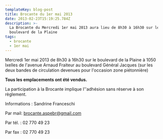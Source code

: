 ```yaml
---
templateKey: blog-post
title: Brocante du 1er mai 2013
date: 2013-02-23T15:19:25.784Z
description: >-
  La Brocante du Mercredi 1er mai 2013 aura lieu de 8h30 à 16h30 sur le
  boulevard de la Plaine
tags:
  - brocante
  - 1er mai
---
```

Mercredi 1er mai 2013 de 8h30 à 16h30 sur le boulevard de la Plaine à 1050 Ixelles de l'avenue Arnaud Fraiteur au boulevard Général Jacques (sur les deux bandes de circulation devenues pour l'occasion zone piétonnière)

**Tous les emplacements ont été vendus.**

La participation à la Brocante implique l''adhésion sans réserve à son règlement.

Informations : Sandrine Franceschi

Par mail: brocante.aspebr@gmail.com 

Par tél. : 02 770 49 23

Par fax : 02 770 49 23
